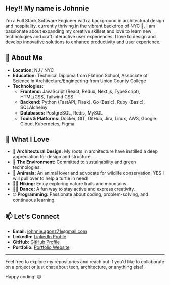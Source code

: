 ## Hey!! My name is Johnnie

I'm a Full Stack Software Engineer with a background in architectural design and hospitality, currently thriving in the vibrant backdrop of NYC 🌇. I am passionate about expanding my creative skillset and love to learn new technologies and craft interactive user experiences. I love to design and develop innovative solutions to enhance productivity and user experience.

## 🌟 About Me

- **Location:** NJ / NYC
- **Education:** Technical Diploma from Flatiron School, Associate of Science in Architecture/Engineering from Union County College
- **Technologies:** 
  - **Frontend:** JavaScript (React, Redux, Next.js, TypeScript), HTML/CSS, Tailwind CSS
  - **Backend:** Python (FastAPI, Flask), Go (Basic), Ruby (Basic), SQLAlchemy
  - **Databases:** PostgreSQL, Redis, MySQL
  - **Tools & Platforms:** Docker, GIT, GitHub, Jira, Linux, AWS, Google Cloud, Kubernetes, Figma

## 🌱 What I Love

- 🕌 **Architectural Design:** My roots in architecture have instilled a deep appreciation for design and structure.
- 🌳 **The Environment:** Committed to sustainability and green technologies.
- 🐢 **Animals:** An animal lover and advocate for wildlife conservation, YES I will pull over to help a turtle in need!
- 🧗🏻 **Hiking:** Enjoy exploring nature trails and mountains.
- 🕺🏻 **Dance:** A fun way to stay active and express creativity.
- 🤓 **Programming:** Passionate about coding, problem-solving, and continuous learning.

## 📫 Let's Connect

- **Email:** [johnnie.agonz71@gmail.com](mailto:johnnie.agonz71@gmail.com)
- **LinkedIn:** [LinkedIn Profile](https://www.linkedin.com/in/johnnie-gonzalez71/)
- **GitHub:** [GitHub Profile](https://github.com/Johnnie71)
- **Portfolio:** [Portfolio Website](https://www.johnniedev.com/)

---

Feel free to explore my repositories and reach out if you'd like to collaborate on a project or just chat about tech, architecture, or anything else!

Happy coding! 😄
